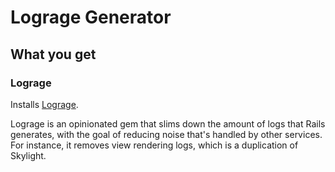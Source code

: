 # Lograge Generator

## What you get

### Lograge

Installs [Lograge](https://github.com/roidrage/lograge).

Lograge is an opinionated gem that slims down the amount of logs that Rails generates, with the goal of reducing
noise that's handled by other services. For instance, it removes view rendering logs, which is a duplication of Skylight.
